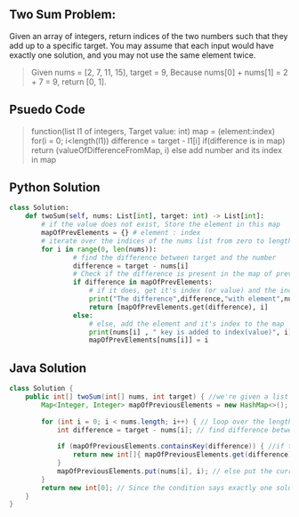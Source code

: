 ## Two Sum Problem:
Given an array of integers, return indices of the two numbers such that they add up to a specific target.
You may assume that each input would have exactly one solution, and you may not use the same element twice.
>    Given nums = [2, 7, 11, 15], target = 9,
>    Because nums[0] + nums[1] = 2 + 7 = 9,
>    return [0, 1].

## Psuedo Code
>   function(list l1 of integers, Target value: int)
>   map = (element:index)
>   for(i = 0; i<length(l1))
>       difference = target - l1[i]
>       if(difference is in map)
>           return (valueOfDifferenceFromMap, i)
>       else
>           add number and its index in map

## Python Solution
```py
class Solution:
    def twoSum(self, nums: List[int], target: int) -> List[int]:
        # if the value does not exist, Store the element in this map 
        mapOfPrevElements = {} # element : index
        # iterate over the indices of the nums list from zero to length  of the list
        for i in range(0, len(nums)):
                # find the difference between target and the number
                difference = target - nums[i]
                # Check if the difference is present in the map of previously add elements
                if difference in mapOfPrevElements:
                    # if it does, get it's index (or value) and the index of the current element (i)
                    print("The difference",difference,"with element",nums[i],"and target",target,"is in the list at position" , mapOfPrevElements.get(difference))
                    return [mapOfPrevElements.get(difference), i]
                else:
                    # else, add the element and it's index to the map
                    print(nums[i] , " key is added to index(value)", i)
                    mapOfPrevElements[nums[i]] = i
```

## Java Solution
```java
class Solution {
    public int[] twoSum(int[] nums, int target) { //we're given a list of int, and and int target
        Map<Integer, Integer> mapOfPreviousElements = new HashMap<>(); // creating int:int hashmap to add the element and it's index
        
        for (int i = 0; i < nums.length; i++) { // loop over the length of list from 0 stored in i  
            int difference = target - nums[i]; // find difference between target and the current element
            
            if (mapOfPreviousElements.containsKey(difference)) { //if the difference is present in the mapOfPreviousElements
                return new int[]{ mapOfPreviousElements.get(difference), i }; // return the index of the difference element in the map(which is a value) and index of current element
            }
            mapOfPreviousElements.put(nums[i], i); // else put the current element in map with element as key and it's index as value
        }
        return new int[0]; // Since the condition says exactly one solution, this return will never be reached 
    }
}
```